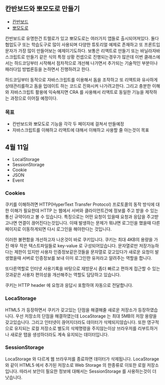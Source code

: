 ## 칸반보드와 뽀모도로 만들기
- [칸반보드](https://ko.wikipedia.org/wiki/%EA%B0%84%EB%B0%98_%EB%B3%B4%EB%93%9C)
- [뽀모도로](https://ko.wikipedia.org/wiki/%ED%8F%AC%EB%AA%A8%EB%8F%84%EB%A1%9C_%EA%B8%B0%EB%B2%95)

칸반보드로 유명한건 트렐로가 있고 뽀모도로는 여러가지 앱들로 출시되어져있다. 둘다 협업도구 또는 학습도구로 많이 사용되며 다양한 튜토리얼 예제로 존재하고 또 프론트입문자가 가장 많이 만들어보는 예제이기도하다. 보통은 리액트로 만들기 또는 바닐라자바스크립트로 만들기 같은 식의 특정 상황 컨셉으로 진행되는경우가 많은데 이번 클래스에서는 하드코딩부터 시작해서 점차적으로 개선해 나가면서 추가되는 기술적인 부분이나 패러다임 방법론등을 논하면서 진행하려고 한다.
  
하드코딩부터 동적으로 자바스크립트를 이용해서 돔을 조작하고 또 리액트와 유사하게 상태관리를하고 돔을 업데이트 하는 코드로 진화시켜 나가려고한다. 그리고 충분한 이해와 자바스크립트 활용에 익숙해지면 CRA 를 사용해서 리액트로 동일한 기능을 제작하는 과정으로 이어질 예정이다.

### 목표
- 칸반보드와 뽀모도로 기능을 각각 두 페이지에 걸쳐서 만들예정  
- 자바스크립트를 이해하고 리액트에 대해서 이해하고 사용할 줄 아는것이 목표

## 4월 11일
- LocalStorage
- SessionStorage
- Cookie
- JSON
- Event

### Cookies
쿠키를 이해하려면 HTTP(HyperText Transfer Protocol) 프로토콜의 동작 방식에 대한 이해가 필요한데 HTTP 는 웹에서 서버와 클라이언트간에 정보를 주고 받을 수 있는 통신 규약이라고 볼 수 있습니다. 특징으로는 어떤 요청이 있을때 요청과 응답을 주고받고나면 연결이 끊어진다는것입니다. 이때 발생하는 문제가 뭐냐면 로그인을 했을때 다른페이지로 이동하게되면 다시 로그인을 해야한다는 것입니다. 

이러한 불편함을 개선하고자 나온것이 바로 쿠키입니다. 쿠키는 최대 4KB의 용량을 가진 매우 작은 텍스트파일들로 key-value 로 구성되어있습니다. 문자열로만 저장가능하다는 제한이 있지만 사용자 인증정보같은것들을 문자열로 갖고있다가 새로운 요청이 발생했을때 서버로 인증정보를 보내 이미 로그인한 유저라고 알려주는 역할을 합니다.

또다른역할로 인터넷 사용기록을 바탕으로 재방문시 좀더 빠르고 편하게 접근할 수 있는것과같은 사용자 편의성을 개선해주는 역할도 담당하고 있습니다.

쿠키는 HTTP header 에 요청과 응답시 포함하여 자동으로 전달합니다. 

### LocaStorage
HTML5 가 등장하면서 쿠키가 갖고있는 단점을 해결해줄 새로운 저장소가 등장하였습니다. 우선 저장소의 단점을 해결하였는데 LocaStorage 는 최대 5MB의 저장 용량을 갖고있습니다. 그리고 인터넷이 끊어지더라도 데이터가 삭제되지않습니다. 또한 영구적으로 유지되는 로컬 저장소로 별도의 삭제명령을 주지않는이상 브라우저를 리부트하거나 새로운 탭을 생성하더라도 계속 유지되는 데이터입니다.

### SessionStorage
LocaStorage 와 다르게 웹 브라우저를 종료하면 데이터가 삭제됩니다. LocaStorage 와 같이 HTML5 에서 추가된 저장소로 Web Storage 의 한종류로 이또한 로컬 저장소입니다. 따라서 보안이 필요한 정보에 대해서는 SessionStorage 를 사용하는것이 더 낫습니다. 
